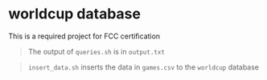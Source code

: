 # worldcup database

This is a required project for FCC certification

> The output of `queries.sh` is in `output.txt`

> `insert_data.sh` inserts the data in `games.csv` to the `worldcup` database